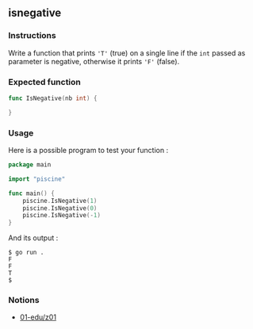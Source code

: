 ## isnegative

### Instructions

Write a function that prints `'T'` (true) on a single line if the `int` passed as parameter is negative, otherwise it prints `'F'` (false).

### Expected function

```go
func IsNegative(nb int) {

}
```

### Usage

Here is a possible program to test your function :

```go
package main

import "piscine"

func main() {
	piscine.IsNegative(1)
	piscine.IsNegative(0)
	piscine.IsNegative(-1)
}
```

And its output :

```console
$ go run .
F
F
T
$
```

### Notions

- [01-edu/z01](https://github.com/01-edu/z01)
